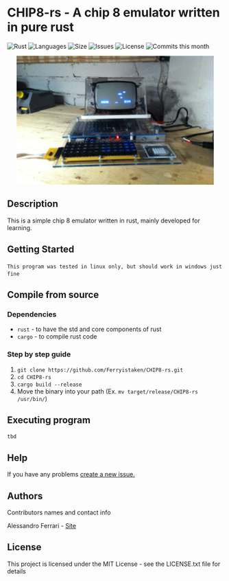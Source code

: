 # CHIP8-rs - A chip 8 emulator written in pure rust

![Rust](https://github.com/Ferryistaken/CHIP8-rs/workflows/Rust/badge.svg)
![Languages](https://img.shields.io/github/languages/count/Ferryistaken/CHIP8-rs?style=flat-square)
![Size](https://img.shields.io/github/repo-size/Ferryistaken/CHIP8-rs?style=flat-square)
![Issues](https://img.shields.io/github/issues/Ferryistaken/CHIP8-rs?style=flat-square)
![License](https://img.shields.io/github/license/Ferryistaken/CHIP8-rs?style=flat-square)
![Commits this month](https://img.shields.io/github/commit-activity/m/Ferryistaken/CHIP8-rs?style=flat-square)

<p align="center">
  <img width="460" height="300" src="https://github.com/Ferryistaken/CHIP8-rs/blob/master/assets/chip8.png?raw=true">
</p>

## Description

This is a simple chip 8 emulator written in rust, mainly developed for learning.

## Getting Started
`This program was tested in linux only, but should work in windows just fine`

## Compile from source
### Dependencies
* `rust` - to have the std and core components of rust
* `cargo` - to compile rust code

### Step by step guide

1.  `git clone https://github.com/Ferryistaken/CHIP8-rs.git`
2.  `cd CHIP8-rs`
3.  `cargo build --release`
4.  Move the binary into your path (Ex. `mv target/release/CHIP8-rs /usr/bin/`)

## Executing program

```
tbd
```

## Help

If you have any problems [create a new issue.](https://github.com/Ferryistaken/CHIP8-rs/issues/new)

## Authors

Contributors names and contact info

Alessandro Ferrari - 
[Site](http://ferrry.tk) <br>


## License

This project is licensed under the MIT License - see the LICENSE.txt file for details